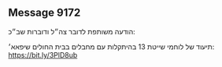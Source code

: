 ## Message 9172

הודעה משותפת לדובר צה״ל ודוברות שב״כ: 

תיעוד של לוחמי שייטת 13 בהיתקלות עם מחבלים בבית החולים שיפאא׳: https://bit.ly/3PlD8ub

